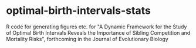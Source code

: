 # optimal-birth-intervals-stats
R code for generating figures etc. for "A Dynamic Framework for the Study of Optimal Birth Intervals Reveals the Importance of Sibling Competition and Mortality Risks", forthcoming in the Journal of Evolutionary Biology
